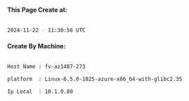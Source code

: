 
   
#### This Page Create at:

```bash

2024-11-22 - 11:30:56 UTC

```

#### Create By Machine:

```bash

Host Name : fv-az1487-273

platform  : Linux-6.5.0-1025-azure-x86_64-with-glibc2.35

Ip Local  : 10.1.0.80

```

